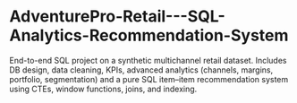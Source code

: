 # AdventurePro-Retail---SQL-Analytics-Recommendation-System
End-to-end SQL project on a synthetic multichannel retail dataset. Includes DB design, data cleaning, KPIs, advanced analytics (channels, margins, portfolio, segmentation) and a pure SQL item–item recommendation system using CTEs, window functions, joins, and indexing.
